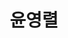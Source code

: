 ---
layout: hubs
key: Q496634
title: 윤영렬
name: 윤영렬
image: http://commons.wikimedia.org/wiki/Special:FilePath/%EC%9C%A4%EC%98%81%EB%A0%AC%20%26%20%ED%95%9C%EC%A7%84%EC%88%99%20%ED%9A%8C%ED%98%BC%EB%A1%80.jpg
description: 대한제국과 일제강점기의 군인 겸 정치가
score: 8.003048780487805e-05
degree: 8
---